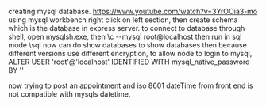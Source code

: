 creating mysql database.
https://www.youtube.com/watch?v=3YrOOia3-mo
using mysql workbench
right click on left section, then create schema which is the database in express server.
to connect to database through shell, open mysqlsh.exe, then
\c --mysql root@localhost
then run in sql mode
\sql
now can do
show databases
to show databases
then because different versions use different encryption, to allow node to login to mysql, 
ALTER USER 'root'@'localhost' IDENTIFIED WITH mysql_native_password BY '<password>'

now trying to post an appointment and iso 8601 dateTime from front end is not compatible with mysqls datetime. 